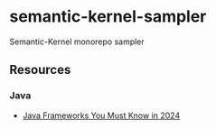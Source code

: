 # semantic-kernel-sampler

Semantic-Kernel monorepo sampler

## Resources

### Java

- [Java Frameworks You Must Know in 2024](https://blog.jetbrains.com/idea/2024/04/java-frameworks-you-must-know-in-2024/)
